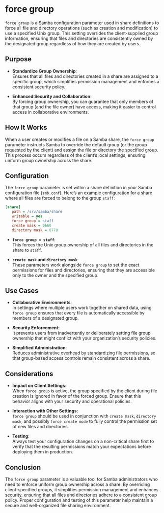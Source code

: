 # force group

`force group` is a Samba configuration parameter used in share definitions to force all file and directory operations (such as creation and modification) to use a specified Unix group. This setting overrides the client-supplied group information, ensuring that files and directories are consistently owned by the designated group regardless of how they are created by users.

## Purpose

- **Standardize Group Ownership**:  
  Ensures that all files and directories created in a share are assigned to a specific group, which simplifies permission management and enforces a consistent security policy.

- **Enhanced Security and Collaboration**:  
  By forcing group ownership, you can guarantee that only members of that group (and the file owner) have access, making it easier to control access in collaborative environments.

## How It Works

When a user creates or modifies a file on a Samba share, the `force group` parameter instructs Samba to override the default group (or the group requested by the client) and assign the file or directory the specified group. This process occurs regardless of the client’s local settings, ensuring uniform group ownership across the share.

## Configuration

The `force group` parameter is set within a share definition in your Samba configuration file (`smb.conf`). Here’s an example configuration for a share where all files are forced to belong to the group `staff`:

```ini
[share]
   path = /srv/samba/share
   writable = yes
   force group = staff
   create mask = 0660
   directory mask = 0770
```

- **`force group = staff`**:  
  This forces the Unix group ownership of all files and directories in the share to `staff`.
  
- **`create mask` and `directory mask`**:  
  These parameters work alongside `force group` to set the exact permissions for files and directories, ensuring that they are accessible only to the owner and the specified group.

## Use Cases

- **Collaborative Environments**:  
  In settings where multiple users work together on shared data, using `force group` ensures that every file is automatically accessible by members of a designated group.
  
- **Security Enforcement**:  
  It prevents users from inadvertently or deliberately setting file group ownership that might conflict with your organization’s security policies.
  
- **Simplified Administration**:  
  Reduces administrative overhead by standardizing file permissions, so that group-based access controls remain consistent across a share.

## Considerations

- **Impact on Client Settings**:  
  When `force group` is active, the group specified by the client during file creation is ignored in favor of the forced group. Ensure that this behavior aligns with your security and operational policies.
  
- **Interaction with Other Settings**:  
  `force group` should be used in conjunction with `create mask`, `directory mask`, and possibly `force create mode` to fully control the permission set of new files and directories.
  
- **Testing**:  
  Always test your configuration changes on a non-critical share first to verify that the resulting permissions match your expectations before deploying them in production.

## Conclusion

The `force group` parameter is a valuable tool for Samba administrators who need to enforce uniform group ownership across a share. By overriding client-specified groups, it simplifies permission management and enhances security, ensuring that all files and directories adhere to a consistent group policy. Proper configuration and testing of this parameter help maintain a secure and well-organized file sharing environment.
